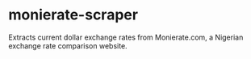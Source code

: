 # monierate-scraper
Extracts current dollar exchange rates from Monierate.com, a Nigerian exchange rate comparison website.
